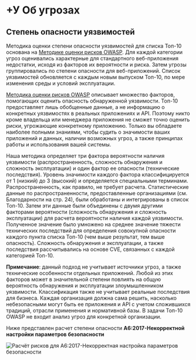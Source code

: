 # +У Об угрозах

## Степень опасности уязвимостей

Методика оценки степени опасности уязвимостей для списка Топ-10 основана на [Методике оценки рисков OWASP](https://wiki.owasp.org/index.php/OWASP_Risk_Rating_Methodology). Для каждой категории угроз оценивались характерные для стандартного веб-приложения недостатки, исходя из факторов их вероятности и риска. Затем угрозы группировались по степени опасности для веб-приложений. Список уязвимостей обновляется с каждым новым выпуском Топ-10, по мере изменения среды и условий эксплуатации.

[Методика оценки рисков OWASP](https://wiki.owasp.org/index.php/OWASP_Risk_Rating_Methodology) описывает множество факторов, помогающих оценить опасность обнаруженной уязвимости. Топ-10 предоставляет лишь обобщенные данные, а не информацию о конкретных уязвимостях в реальных приложениях и API. Поэтому никто кроме владельца или менеджера приложения не сможет точно оценить риски, угрожающие конкретному приложению. Только вы обладаете наиболее полными знаниями, чтобы судить о значимости ваших приложений и данных, наличии возможных угроз, а также принципах работы и использования вашей системы.

Наша методика определяет три фактора вероятности наличия уязвимости (распространенность, сложность обнаружения и сложность эксплуатации) и один фактор ее опасности (технические последствия). Уровень значимости каждого фактора классифицируется от 1 (низкий) до 3 (высокий) и определяется специальными терминами. Распространенность, как правило, не требует расчета. Статистические данные по распространенности, предоставленные организациями (см. Благодарности на стр. 24), были обработаны и интегрированы в список Топ-10. Затем эти данные были объединены с двумя другими факторами вероятности (сложность обнаружения и сложность эксплуатации) для расчета вероятности наличия каждой уязвимости. Полученное значение было умножено на среднее значение тяжести технических последствий для определения совокупной опасности каждого пункта списка Топ-10 (чем выше результат, тем выше опасность). Сложность обнаружения и эксплуатации, а также последствия рассчитывались на основе CVE, связанных с каждой категорией Топ-10.

**Примечание**:  данный подход не учитывает источники угроз, а также технические особенности отдельных приложений. Любой из этих факторов может в значительной степени повлиять на общую вероятность обнаружения и эксплуатации злоумышленником уязвимости. Классификация также не учитывает реальные последствия для бизнеса. Каждая организация должна сама решить, насколько небезопасными могут быть ее приложения и API с учетом сложившихся традиций, отрасли применения и нормативной базы. В задачи Топ-10 OWASP не входит анализ угроз для конкретной организации.

Ниже представлен расчет степени опасности **A6:2017-Некорректной настройки параметров безопасности**

![Расчёт рисков для A6:2017-Некорректная настройка параметров безопасности](images/0xc0-risk-explanation.png)